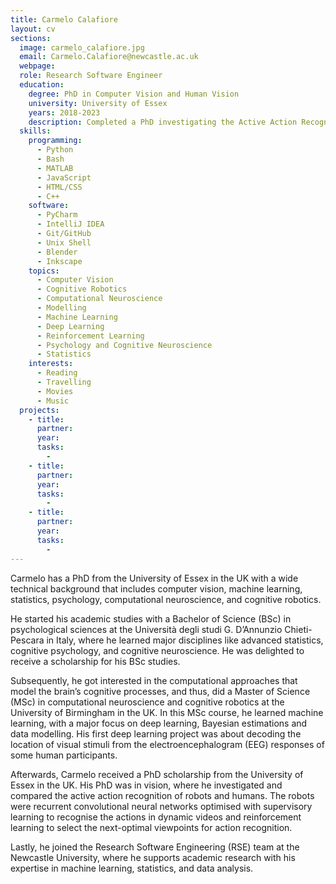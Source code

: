 ```yaml
---
title: Carmelo Calafiore
layout: cv
sections:
  image: carmelo_calafiore.jpg
  email: Carmelo.Calafiore@newcastle.ac.uk
  webpage:
  role: Research Software Engineer
  education:
    degree: PhD in Computer Vision and Human Vision
    university: University of Essex
    years: 2018-2023
    description: Completed a PhD investigating the Active Action Recognition of Humans and Robots.
  skills:
    programming:
      - Python
      - Bash
      - MATLAB
      - JavaScript
      - HTML/CSS
      - C++
    software:
      - PyCharm
      - IntelliJ IDEA
      - Git/GitHub
      - Unix Shell
      - Blender
      - Inkscape
    topics:
      - Computer Vision
      - Cognitive Robotics
      - Computational Neuroscience
      - Modelling
      - Machine Learning
      - Deep Learning
      - Reinforcement Learning
      - Psychology and Cognitive Neuroscience
      - Statistics
    interests:
      - Reading
      - Travelling
      - Movies
      - Music
  projects:
    - title: 
      partner: 
      year: 
      tasks:
        - 
    - title: 
      partner: 
      year: 
      tasks:
        - 
    - title: 
      partner: 
      year: 
      tasks:
        - 
---
```



Carmelo has a PhD from the University of Essex in the UK with a wide technical background that includes computer vision,
machine learning, statistics, psychology, computational neuroscience, and cognitive robotics.

He started his academic studies with a Bachelor of Science (BSc) in psychological sciences at the Università degli studi
G. D’Annunzio Chieti-Pescara in Italy, where he learned major disciplines like advanced statistics, cognitive
psychology, and cognitive neuroscience. He was delighted to receive a scholarship for his BSc studies.

Subsequently, he got interested in the computational approaches that model the brain’s cognitive processes, and thus,
did a Master of Science (MSc) in computational neuroscience and cognitive robotics at the University of Birmingham in
the UK. In this MSc course, he learned machine learning, with a major focus on deep learning, Bayesian estimations and
data modelling. His first deep learning project was about decoding the location of visual stimuli from the
electroencephalogram (EEG) responses of some human participants.

Afterwards, Carmelo received a PhD scholarship from the University of Essex in the UK. His PhD was in vision, where he
investigated and compared the active action recognition of robots and humans. The robots were recurrent convolutional
neural networks optimised with supervisory learning to recognise the actions in dynamic videos and reinforcement
learning to select the next-optimal viewpoints for action recognition.

Lastly, he joined the Research Software Engineering (RSE) team at the Newcastle University, where he supports academic
research with his expertise in machine learning, statistics, and data analysis.